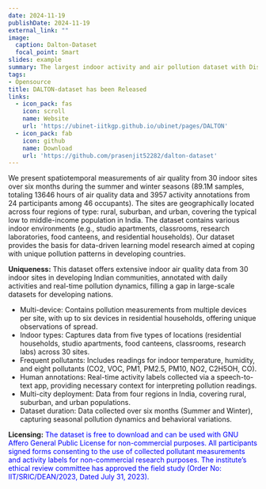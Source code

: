 ```yaml
---
date: 2024-11-19
publishDate: 2024-11-19
external_link: ""
image:
  caption: Dalton-Dataset
  focal_point: Smart
slides: example
summary: The largest indoor activity and air pollution dataset with Distributed Air quaLiTy mONitors
tags:
- Opensource
title: DALTON-dataset has been Released
links:
  - icon_pack: fas
    icon: scroll
    name: Website
    url: 'https://ubinet-iitkgp.github.io/ubinet/pages/DALTON'
  - icon_pack: fab
    icon: github
    name: Download
    url: 'https://github.com/prasenjit52282/dalton-dataset'
---
```

We present spatiotemporal measurements of air quality from 30 indoor sites over six months during the summer and winter seasons (89.1M samples, totaling 13646 hours of air quality data and 3957 activity annotations from 24 participants among 46 occupants). The sites are geographically located across four regions of type: rural, suburban, and urban, covering the typical low to middle-income population in India. The dataset contains various indoor environments (e.g., studio apartments, classrooms, research laboratories, food canteens, and residential households). Our dataset provides the basis for data-driven learning model research aimed at coping with unique pollution patterns in developing countries.

<b>Uniqueness:</b> This dataset offers extensive indoor air quality data from 30 indoor sites in developing Indian communities, annotated with daily activities and real-time pollution dynamics, filling a gap in large-scale datasets for developing nations.
* Multi-device: Contains pollution measurements from multiple devices per site, with up to six devices in residential households, offering unique observations of spread.
* Indoor types: Captures data from five types of locations (residential households, studio apartments, food canteens, classrooms, research labs) across 30 sites.
* Frequent pollutants: Includes readings for indoor temperature, humidity, and eight pollutants (CO2, VOC, PM1, PM2.5, PM10, NO2, C2H5OH, CO).
* Human annotations: Real-time activity labels collected via a speech-to-text app, providing necessary context for interpreting pollution readings.
* Multi-city deployment: Data from four regions in India, covering rural, suburban, and urban populations.
* Dataset duration: Data collected over six months (Summer and Winter), capturing seasonal pollution dynamics and behavioral variations.

<b>Licensing:</b> <span style="color:blue;">The dataset is free to download and can be used with GNU Affero General Public License for non-commercial purposes. All participants signed forms consenting to the use of collected pollutant measurements and activity labels for non-commercial research purposes. The institute’s ethical review committee has approved the field study (Order No: IIT/SRIC/DEAN/2023, Dated July 31, 2023).</span>